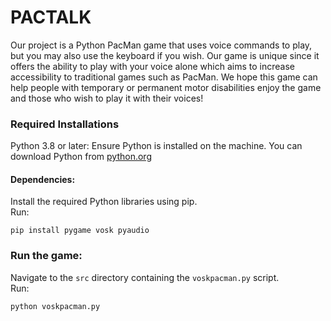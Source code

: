 # PACTALK

Our project is a Python PacMan game that uses voice commands to play, but you may also use the keyboard if you wish. Our game is unique since it offers the ability to play with your voice alone which aims to increase accessibility to traditional games such as PacMan. We hope this game can help people with temporary or permanent motor disabilities enjoy the game and those who wish to play it with their voices!

### Required Installations
  Python 3.8 or later: Ensure Python is installed on the machine. 
  You can download Python from [python.org](python.org)
    
#### Dependencies:
  Install the required Python libraries using pip.  
    Run:  
        
    pip install pygame vosk pyaudio

### Run the game:
  Navigate to the `src` directory containing the `voskpacman.py` script.  
    Run:  
        
    python voskpacman.py

  

    
